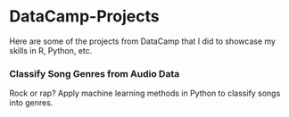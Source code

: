 # DataCamp-Projects
Here are some of the projects from DataCamp that I did to showcase my skills in R, Python, etc.
### Classify Song Genres from Audio Data 
Rock or rap? Apply machine learning methods in Python to classify songs into genres.
